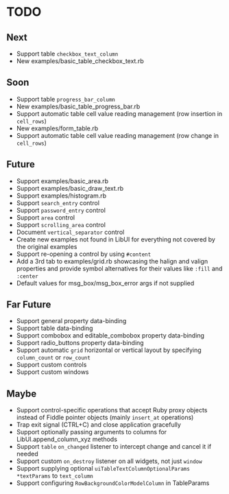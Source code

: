 # TODO

## Next

- Support table `checkbox_text_column`
- New examples/basic_table_checkbox_text.rb

## Soon

- Support table `progress_bar_column`
- New examples/basic_table_progress_bar.rb
- Support automatic table cell value reading management (row insertion in `cell_rows`)
- New examples/form_table.rb
- Support automatic table cell value reading management (row change in `cell_rows`)

## Future

- Support examples/basic_area.rb
- Support examples/basic_draw_text.rb
- Support examples/histogram.rb
- Support `search_entry` control
- Support `password_entry` control
- Support `area` control
- Support `scrolling_area` control
- Document `vertical_separator` control
- Create new examples not found in LibUI for everything not covered by the original examples
- Support re-opening a control by using `#content`
- Add a 3rd tab to examples/grid.rb showcasing the halign and valign properties and provide symbol alternatives for their values like `:fill` and `:center`
- Default values for msg_box/msg_box_error args if not supplied

## Far Future
- Support general property data-binding
- Support table data-binding
- Support combobox and editable_combobox property data-binding
- Support radio_buttons property data-binding
- Support automatic `grid` horizontal or vertical layout by specifying `column_count` or `row_count`
- Support custom controls
- Support custom windows

## Maybe

- Support control-specific operations that accept Ruby proxy objects instead of Fiddle pointer objects (mainly `insert_at` operations)
- Trap exit signal (CTRL+C) and close application gracefully
- Support optionally passing arguments to columns for LibUI.append_column_xyz methods
- Support `table` `on_changed` listener to intercept change and cancel it if needed
- Support custom `on_destroy` listener on all widgets, not just `window`
- Support supplying optional `uiTableTextColumnOptionalParams *textParams` to `text_column`
- Support configuring `RowBackgroundColorModelColumn` in TableParams
